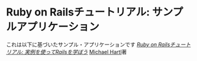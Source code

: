 # Ruby on Railsチュートリアル: サンプルアプリケーション

これは以下に基づいたサンプル・アプリケーションです
[*Ruby on Railsチュートリアル: 
実例を使ってRailsを学ぼう*](http://railstutorial.jp/)
[Michael Hartl](http://www.michaelhartl.com)著

